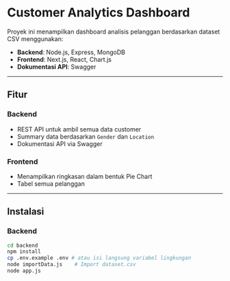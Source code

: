 # Customer Analytics Dashboard

Proyek ini menampilkan dashboard analisis pelanggan berdasarkan dataset CSV menggunakan:
- **Backend**: Node.js, Express, MongoDB
- **Frontend**: Next.js, React, Chart.js
- **Dokumentasi API**: Swagger

---

## Fitur

### Backend
- REST API untuk ambil semua data customer
- Summary data berdasarkan `Gender` dan `Location`
- Dokumentasi API via Swagger

### Frontend
- Menampilkan ringkasan dalam bentuk Pie Chart
- Tabel semua pelanggan

---

## Instalasi

### Backend
```bash
cd backend
npm install
cp .env.example .env # atau isi langsung variabel lingkungan
node importData.js    # Import dataset.csv
node app.js
